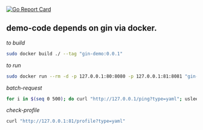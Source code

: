 [![Go Report Card](https://goreportcard.com/badge/github.com/jdzhuang/gin-demo)](https://goreportcard.com/report/github.com/jdzhuang/gin-demo)

## demo-code depends on gin via docker.

*to build*
```sh
sudo docker build ./ --tag "gin-demo:0.0.1"
```

*to run*
```sh
sudo docker run --rm -d -p 127.0.0.1:80:8080 -p 127.0.0.1:81:8081 "gin-demo:0.0.1"
```

*batch-request*
```sh
for i in $(seq 0 500); do curl "http://127.0.0.1/ping?type=yaml"; usleep 10; done
```

*check-profile*
```sh
curl "http://127.0.0.1:81/profile?type=yaml"
```




